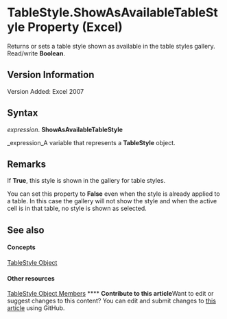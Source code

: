 
# TableStyle.ShowAsAvailableTableStyle Property (Excel)

Returns or sets a table style shown as available in the table styles gallery. Read/write  **Boolean**.


## Version Information

Version Added: Excel 2007 


## Syntax

 _expression_. **ShowAsAvailableTableStyle**

 _expression_A variable that represents a  **TableStyle** object.


## Remarks

If  **True**, this style is shown in the gallery for table styles.

You can set this property to  **False** even when the style is already applied to a table. In this case the gallery will not show the style and when the active cell is in that table, no style is shown as selected.


## See also


#### Concepts


 [TableStyle Object](191a5c2c-ecf4-f88a-1639-be7ee9c369c3.md)
#### Other resources


 [TableStyle Object Members](a9266fdf-6168-bedc-0a17-81ccb43449e5.md)
****   **Contribute to this article**Want to edit or suggest changes to this content? You can edit and submit changes to  [this article](https://github.com/jhershey00/VBA_Excel_Test/OpenXMLCon/articles/cf5c7b9c-6ed9-e26e-4b31-614ede2a4a12.md) using GitHub.

